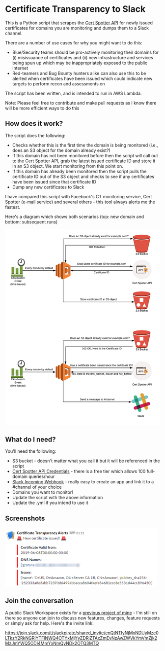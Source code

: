 # Certificate Transparency to Slack

This is a Python script that scrapes the [Cert Spotter API](https://sslmate.com/certspotter/) for newly issued certificates for domains you are monitoring and dumps them to a Slack channel.

There are a number of use cases for why you might want to do this:

  * Blue/Security teams should be pro-actively monitoring their domains for (i) misissuance of certificates and (ii) new infrastructure and services being spun up which may be inappropriately exposed to the public internet
  * Red-teamers and Bug Bounty hunters alike can also use this to be alerted when certificates have been issued which could indicate new targets to perform recon and assessments on

The script has been written, and is intended to run in AWS Lambda.

Note: Please feel free to contribute and make pull requests as I know there will be more efficient ways to do this

## How does it work?

The script does the following:

  * Checks whether this is the first time the domain is being monitored (i.e., does an S3 object for the domain already exist?)
  * If this domain has not been monitored before then the script will call out to the Cert Spotter API, grab the latest issued certificate ID and store it in an S3 object. We start monitoring from this point on.
  * If this domain has already been monitored then the script pulls the certificate ID out of the S3 object and checks to see if any certificates have been issued since that certificate ID
  * Dump any new certificates to Slack

I have compared this script with Facebook's CT monitoring service, Cert Spotter (e-mail service) and several others - this tool always alerts me the fastest.

Here's a diagram which shows both scenarios (top: new domain and bottom: subsequent runs)

![how-it-works-diagram](screenshots/how-it-works.png?raw=true "how-it-works-diagram")

## What do I need?

You'll need the following:

  * S3 bucket - doesn't matter what you call it but it will be referenced in the script
  * [Cert Spotter API Credentials](https://sslmate.com/account/api_credentials) - there is a free tier which allows 100 full-domain queries/hour
  * [Slack Incoming Webhook](https://api.slack.com/incoming-webhooks) - really easy to create an app and link it to a #channel of your choice
  * Domains you want to monitor!
  * Update the script with the above information
  * Update the .yml if you intend to use it
  
## Screenshots

![Alt text](screenshots/slack-alert.png?raw=true "slack-alert")

## Join the conversation

A public Slack Workspace exists for a [previous project of mine](https://github.com/emtunc/SlackPirate)  - I'm still on there so anyone can join to discuss new features, changes, feature requests or simply ask for help. Here's the invite link: 

https://join.slack.com/t/slackpirate/shared_invite/enQtNTIyNjMxNDUyMzc0LTkzY2RkNGRlYTFiNWQ4OTYxMjYyZDRjZTAxZmEyNzAwZWVkYmVmZjk2MzJmYWQ5ODI4MmYxNmQyNDk2OTQ3MTQ
